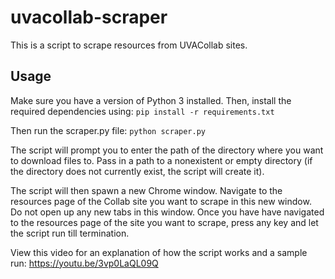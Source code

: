 # uvacollab-scraper
This is a script to scrape resources from UVACollab sites.

## Usage
Make sure you have a version of Python 3 installed. Then, install the required dependencies using:
`pip install -r requirements.txt `

Then run the scraper.py file:
`python scraper.py`

The script will prompt you to enter the path of the directory where you want to download files to. Pass in a path to a nonexistent or empty directory (if the directory does not currently exist, the script will create it).

The script will then spawn a new Chrome window. Navigate to the resources page of the Collab site you want to scrape in this new window. Do not open up any new tabs in this window. Once you have have navigated to the resources page of the site you want to scrape, press any key and let the script run till termination.

View this video for an explanation of how the script works and a sample run: https://youtu.be/3vp0LaQL09Q
